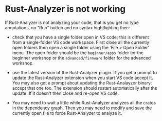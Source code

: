 # Rust-Analyzer is not working

If Rust-Analyzer is not analyzing your code, that is you get no type annotations, no "Run" button and no syntax hightlighting then:

- check that you have a single folder open in VS code; this is different from a single-folder VS code workspace. First close all the currently open folders then open a single folder using the 'File > Open Folder' menu. The open folder should be the `beginner/apps` folder for the beginner workshop or the `advanced/firmware` folder for the advanced workshop.

- use the latest version of the Rust-Analyzer plugin. If you get a prompt to update the Rust-Analyzer extension when you start VS code accept it. You may also get a prompt about updating the Rust-Analayzer binary; accept that one too. The extension should restart automatically after the update. If it doesn't then close and re-open VS code.

- You may need to wait a little while Rust-Analyzer analyzes all the crates in the dependency graph. Then you may need to modify and save the currently open file to force Rust-Analyzer to analyze it.
